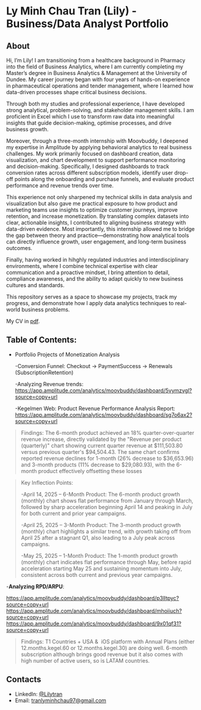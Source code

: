 # Ly Minh Chau Tran (Lily) - Business/Data Analyst Portfolio
## About
Hi, I’m Lily! I am transitioning from a healthcare background in Pharmacy into the field of Business Analytics, where I am currently completing my Master’s degree in Business Analytics & Management at the University of Dundee. My career journey began with four years of hands-on experience in pharmaceutical operations and tender management, where I learned how data-driven processes shape critical business decisions.

Through both my studies and professional experience, I have developed strong analytical, problem-solving, and stakeholder management skills. I am proficient in Excel which I use to transform raw data into meaningful insights that guide decision-making, optimise processes, and drive business growth.

Moreover, through a three-month internship with Moovbuddy, I deepened my expertise in Amplitude by applying behavioral analytics to real business challenges. My work primarily focused on dashboard creation, data visualization, and chart development to support performance monitoring and decision-making. Specifically, I designed dashboards to track conversion rates across different subscription models, identify user drop-off points along the onboarding and purchase funnels, and evaluate product performance and revenue trends over time.

This experience not only sharpened my technical skills in data analysis and visualization but also gave me practical exposure to how product and marketing teams use insights to optimize customer journeys, improve retention, and increase monetization. By translating complex datasets into clear, actionable insights, I contributed to aligning business strategy with data-driven evidence. Most importantly, this internship allowed me to bridge the gap between theory and practice—demonstrating how analytical tools can directly influence growth, user engagement, and long-term business outcomes.

Finally, having worked in hihghly regulated industries and interdisciplinary environments, where I combine technical expertise with clear communication and a proactive mindset, I bring attention to detail, compliance awareness, and the ability to adapt quickly to new business cultures and standards.

This repository serves as a space to showcase my projects, track my progress, and demonstrate how I apply data analytics techniques to real-world business problems.

My CV in [pdf](https://github.com/chairmanmeow97/Lily-porfolio/blob/main/Resume%20-%20Ly%20Minh%20Chau%20Tran.pdf).

## Table of Contents: 
- Portfolio Projects of Monetization Analysis
  
  -Conversion Funnel: Checkout → PaymentSuccess → Renewals (SubscriptionRetention)

  -Analyzing Revenue trends: https://app.amplitude.com/analytics/moovbuddy/dashboard/5vymzvgl?source=copy+url

  -Kegelmen Web: Product Revenue Performance Analysis Report: https://app.amplitude.com/analytics/moovbuddy/dashboard/sg7o6ax2?source=copy+url
  
>Findings: The 6-month product achieved an 18% quarter-over-quarter revenue increase, directly validated by the "Revenue per product (quarterly)" chart showing current quarter revenue at $111,503.80 versus previous quarter's $94,504.43. The same chart confirms reported revenue declines for 1-month (26% decrease to $36,653.96) and 3-month products (11% decrease to $29,080.93), with the 6-month product effectively offsetting these losses

>Key Inflection Points:
>
>-April 14, 2025 – 6-Month Product: The 6-month product growth (monthly) chart shows flat performance from January through March, followed by sharp acceleration beginning April 14 and peaking in July for both current and prior year campaigns.
>
>-April 25, 2025 – 3-Month Product: The 3-month product growth (monthly) chart highlights a similar trend, with growth taking off from April 25 after a stagnant Q1, also leading to a July peak across campaigns.
>
>-May 25, 2025 – 1-Month Product: The 1-month product growth (monthly) chart indicates flat performance through May, before rapid acceleration starting May 25 and sustaining momentum into July, consistent across both current and previous year campaigns.


-**Analyzing RPD/ARPU**:

https://app.amplitude.com/analytics/moovbuddy/dashboard/p3lltpyc?source=copy+url
https://app.amplitude.com/analytics/moovbuddy/dashboard/mhoiiuch?source=copy+url
https://app.amplitude.com/analytics/moovbuddy/dashboard/9x01qf31?source=copy+url
>Findings:  T1 Countries + USA &  iOS platform with Annual Plans (either 12.months.kegel.60 or 12.months.kegel.30) are doing well. 6-month subscription although brings good revenue but it also comes with high number of active users, so is LATAM countries.

## Contacts
- LinkedIn: [@Lilytran](https://www.linkedin.com/in/ly-minh-chau-tran/)
- Email: tranlyminhchau97@gmail.com
